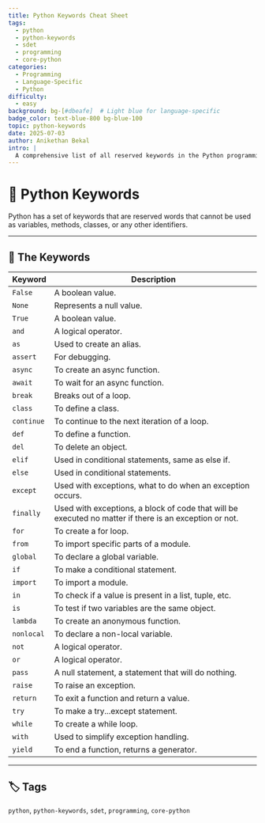 ```yaml
---
title: Python Keywords Cheat Sheet
tags:
  - python
  - python-keywords
  - sdet
  - programming
  - core-python
categories:
  - Programming
  - Language-Specific
  - Python
difficulty:
  - easy
background: bg-[#dbeafe]  # Light blue for language-specific
badge_color: text-blue-800 bg-blue-100
topic: python-keywords
date: 2025-07-03
author: Anikethan Bekal
intro: |
  A comprehensive list of all reserved keywords in the Python programming language. Understanding these keywords is essential for writing valid Python code.
---
```


# 📘 Python Keywords

Python has a set of keywords that are reserved words that cannot be used as variables, methods, classes, or any other identifiers.

---

## 🧠 The Keywords

| Keyword | Description |
|---|---|
| `False` | A boolean value. |
| `None` | Represents a null value. |
| `True` | A boolean value. |
| `and` | A logical operator. |
| `as` | Used to create an alias. |
| `assert` | For debugging. |
| `async` | To create an async function. |
| `await` | To wait for an async function. |
| `break` | Breaks out of a loop. |
| `class` | To define a class. |
| `continue` | To continue to the next iteration of a loop. |
| `def` | To define a function. |
| `del` | To delete an object. |
| `elif` | Used in conditional statements, same as else if. |
| `else` | Used in conditional statements. |
| `except` | Used with exceptions, what to do when an exception occurs. |
| `finally` | Used with exceptions, a block of code that will be executed no matter if there is an exception or not. |
| `for` | To create a for loop. |
| `from` | To import specific parts of a module. |
| `global` | To declare a global variable. |
| `if` | To make a conditional statement. |
| `import` | To import a module. |
| `in` | To check if a value is present in a list, tuple, etc. |
| `is` | To test if two variables are the same object. |
| `lambda` | To create an anonymous function. |
| `nonlocal` | To declare a non-local variable. |
| `not` | A logical operator. |
| `or` | A logical operator. |
| `pass` | A null statement, a statement that will do nothing. |
| `raise` | To raise an exception. |
| `return` | To exit a function and return a value. |
| `try` | To make a try...except statement. |
| `while` | To create a while loop. |
| `with` | Used to simplify exception handling. |
| `yield` | To end a function, returns a generator. |

---

## 🏷 Tags

`python`, `python-keywords`, `sdet`, `programming`, `core-python`
